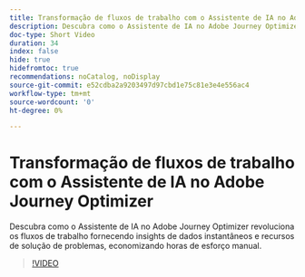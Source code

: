 ```yaml
---
title: Transformação de fluxos de trabalho com o Assistente de IA no Adobe Journey Optimizer
description: Descubra como o Assistente de IA no Adobe Journey Optimizer revoluciona os fluxos de trabalho fornecendo insights de dados instantâneos e recursos de solução de problemas, economizando horas de esforço manual.
doc-type: Short Video
duration: 34
index: false
hide: true
hidefromtoc: true
recommendations: noCatalog, noDisplay
source-git-commit: e52cdba2a9203497d97cbd1e75c81e3e4e556ac4
workflow-type: tm+mt
source-wordcount: '0'
ht-degree: 0%

---
```



# Transformação de fluxos de trabalho com o Assistente de IA no Adobe Journey Optimizer

Descubra como o Assistente de IA no Adobe Journey Optimizer revoluciona os fluxos de trabalho fornecendo insights de dados instantâneos e recursos de solução de problemas, economizando horas de esforço manual.

<!-- 65_S653_3442539_33_transforming-workflows-with-ai-assistant-in-adobe-journey-optimizer -->
>[!VIDEO](https://video.tv.adobe.com/v/3458195/?learn=on&enablevpops=true)

